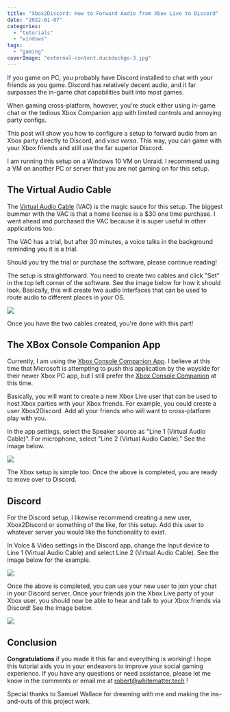 ```yaml
---
title: "Xbox2Discord: How to Forward Audio from Xbox Live to Discord"
date: "2022-01-07"
categories:
  - "tutorials"
  - "windows"
tags:
  - "gaming"
coverImage: "external-content.duckduckgo-3.jpg"
---
```


If you game on PC, you probably have Discord installed to chat with your friends as you game. Discord has relatively decent audio, and it far surpasses the in-game chat capabilities built into most games.

When gaming cross-platform, however, you're stuck either using in-game chat or the tedious Xbox Companion app with limited controls and annoying party configs.

This post will show you how to configure a setup to forward audio from an Xbox party directly to Discord, and _visa versa_. This way, you can game with your Xbox friends and still use the far superior Discord.

I am running this setup on a Windows 10 VM on Unraid. I recommend using a VM on another PC or server that you are not gaming on for this setup.

## The Virtual Audio Cable

The [Virtual Audio Cable](https://vac.muzychenko.net/en/) (VAC) is the magic sauce for this setup. The biggest bummer with the VAC is that a home license is a $30 one time purchase. I went ahead and purchased the VAC because it is super useful in other applications too.

The VAC has a trial, but after 30 minutes, a voice talks in the background reminding you it is a trial.

Should you try the trial or purchase the software, please continue reading!

The setup is straightforward. You need to create two cables and click "Set" in the top left corner of the software. See the image below for how it should look. Basically, this will create two audio interfaces that can be used to route audio to different places in your OS.

![](/posts/xbox2discord-how-to-forward-audio-from-xbox-live-to-discord/images/Screen-Shot-2022-01-06-at-12.05.54-PM-1024x505.png)

Once you have the two cables created, you're done with this part!

## The XBox Console Companion App

Currently, I am using the [Xbox Console Companion App](https://www.microsoft.com/en-us/p/xbox-console-companion/9wzdncrfjbd8?activetab=pivot:overviewtab). I believe at this time that Microsoft is attempting to push this application by the wayside for their newer Xbox PC app, but I still prefer the [Xbox Console Companion](https://www.microsoft.com/en-us/p/xbox-console-companion/9wzdncrfjbd8?activetab=pivot:overviewtab) at this time.

Basically, you will want to create a new Xbox Live user that can be used to host Xbox parties with your Xbox friends. For example, you could create a user Xbox2Discord. Add all your friends who will want to cross-platform play with you.

In the app settings, select the Speaker source as "Line 1 (Virtual Audio Cable)". For microphone, select "Line 2 (Virtual Audio Cable)." See the image below.

![](/posts/xbox2discord-how-to-forward-audio-from-xbox-live-to-discord/images/Screen-Shot-2022-01-06-at-12.05.37-PM-1024x676.png)

The Xbox setup is simple too. Once the above is completed, you are ready to move over to Discord.

## Discord

For the Discord setup, I likewise recommend creating a new user, Xbox2Discord or something of the like, for this setup. Add this user to whatever server you would like the functionality to exist.

In Voice & Video settings in the Discord app, change the Input device to Line 1 (Virtual Audio Cable) and select Line 2 (Virtual Audio Cable). See the image below for the example.

![](/posts/xbox2discord-how-to-forward-audio-from-xbox-live-to-discord/images/Screen-Shot-2022-01-06-at-12.06.05-PM-1024x540.png)

Once the above is completed, you can use your new user to join your chat in your Discord server. Once your friends join the Xbox Live party of your Xbox user, you should now be able to hear and talk to your Xbox friends via Discord! See the image below.

![](/posts/xbox2discord-how-to-forward-audio-from-xbox-live-to-discord/images/Screen-Shot-2022-01-06-at-12.06.44-PM-368x1024.png)

## Conclusion

**Congratulations** if you made it this far and everything is working! I hope this tutorial aids you in your endeavors to improve your social gaming experience. If you have any questions or need assistance, please let me know in the comments or email me at [robert@whitematter.tech](mailto:robert@whitematter.tech) !

Special thanks to Samuel Wallace for dreaming with me and making the ins-and-outs of this project work.
